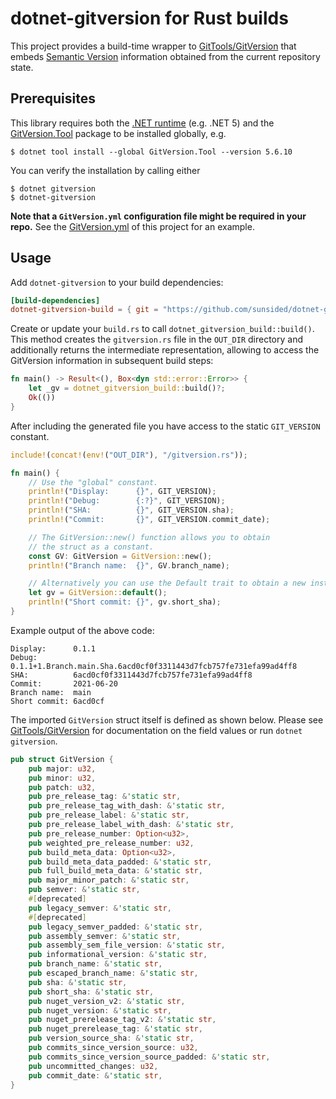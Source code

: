 # dotnet-gitversion for Rust builds

This project provides a build-time wrapper to [GitTools/GitVersion]
that embeds [Semantic Version] information obtained
from the current repository state.

## Prerequisites

This library requires both the [.NET runtime] (e.g. .NET 5)
and the [GitVersion.Tool] package to be installed globally, e.g.

```console
$ dotnet tool install --global GitVersion.Tool --version 5.6.10
```

You can verify the installation by calling either

```console
$ dotnet gitversion
$ dotnet-gitversion
```

**Note that a `GitVersion.yml` configuration file might be required in your repo.**
See the [GitVersion.yml](GitVersion.yml) of this project for an example.

## Usage

Add `dotnet-gitversion` to your build dependencies:

```toml
[build-dependencies]
dotnet-gitversion-build = { git = "https://github.com/sunsided/dotnet-gitversion-rs" }
```

Create or update your `build.rs` to call `dotnet_gitversion_build::build()`.
This method creates the `gitversion.rs` file in the `OUT_DIR` directory 
and additionally returns the intermediate representation, allowing to 
access the GitVersion information in subsequent build steps:

```rust
fn main() -> Result<(), Box<dyn std::error::Error>> {
    let _gv = dotnet_gitversion_build::build()?;
    Ok(())
}
```

After including the generated file you have access to the static `GIT_VERSION` constant.

```rust
include!(concat!(env!("OUT_DIR"), "/gitversion.rs"));

fn main() {
    // Use the "global" constant.
    println!("Display:      {}", GIT_VERSION);
    println!("Debug:        {:?}", GIT_VERSION);
    println!("SHA:          {}", GIT_VERSION.sha);
    println!("Commit:       {}", GIT_VERSION.commit_date);

    // The GitVersion::new() function allows you to obtain
    // the struct as a constant.
    const GV: GitVersion = GitVersion::new();
    println!("Branch name:  {}", GV.branch_name);

    // Alternatively you can use the Default trait to obtain a new instance.
    let gv = GitVersion::default();
    println!("Short commit: {}", gv.short_sha);
}
```

Example output of the above code:

```text
Display:      0.1.1
Debug:        0.1.1+1.Branch.main.Sha.6acd0cf0f3311443d7fcb757fe731efa99ad4ff8
SHA:          6acd0cf0f3311443d7fcb757fe731efa99ad4ff8
Commit:       2021-06-20
Branch name:  main
Short commit: 6acd0cf
```

The imported `GitVersion` struct itself is defined as shown below. Please
see [GitTools/GitVersion](https://github.com/GitTools/GitVersion) for
documentation on the field values or run `dotnet gitversion`.

```rust
pub struct GitVersion {
    pub major: u32,
    pub minor: u32,
    pub patch: u32,
    pub pre_release_tag: &'static str,
    pub pre_release_tag_with_dash: &'static str,
    pub pre_release_label: &'static str,
    pub pre_release_label_with_dash: &'static str,
    pub pre_release_number: Option<u32>,
    pub weighted_pre_release_number: u32,
    pub build_meta_data: Option<u32>,
    pub build_meta_data_padded: &'static str,
    pub full_build_meta_data: &'static str,
    pub major_minor_patch: &'static str,
    pub semver: &'static str,
    #[deprecated]
    pub legacy_semver: &'static str,
    #[deprecated]
    pub legacy_semver_padded: &'static str,
    pub assembly_semver: &'static str,
    pub assembly_sem_file_version: &'static str,
    pub informational_version: &'static str,
    pub branch_name: &'static str,
    pub escaped_branch_name: &'static str,
    pub sha: &'static str,
    pub short_sha: &'static str,
    pub nuget_version_v2: &'static str,
    pub nuget_version: &'static str,
    pub nuget_prerelease_tag_v2: &'static str,
    pub nuget_prerelease_tag: &'static str,
    pub version_source_sha: &'static str,
    pub commits_since_version_source: u32,
    pub commits_since_version_source_padded: &'static str,
    pub uncommitted_changes: u32,
    pub commit_date: &'static str,
}
```

[GitTools/GitVersion]: https://github.com/GitTools/GitVersion
[Semantic Version]: http://semver.org/
[GitVersion.Tool]: https://www.nuget.org/packages/GitVersion.Tool/
[.NET runtime]: https://dot.net/
